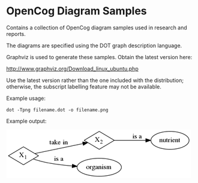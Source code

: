 OpenCog Diagram Samples
=======================

Contains a collection of OpenCog diagram samples used in research and reports.

The diagrams are specified using the DOT graph description language.

Graphviz is used to generate these samples. Obtain the latest version here:

http://www.graphviz.org/Download_linux_ubuntu.php

Use the latest version rather than the one included with the distribution; otherwise, the subscript labelling feature may not be available.

Example usage:

```
dot -Tpng filename.dot -o filename.png
```

Example output:

![output](https://raw.githubusercontent.com/cosmoharrigan/diagrams/master/inference-example/png/1.png)

